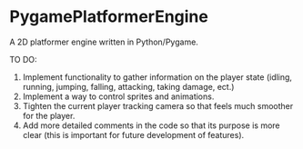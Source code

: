 # PygamePlatformerEngine
A 2D platformer engine written in Python/Pygame.

TO DO:
1. Implement functionality to gather information on the player state (idling, running, jumping, falling, attacking, taking damage, ect.)
2. Implement a way to control sprites and animations.
3. Tighten the current player tracking camera so that feels much smoother for the player.
4. Add more detailed comments in the code so that its purpose is more clear (this is important for future development of features).
